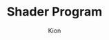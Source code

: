 ---
index : 3
author : Kion
title : Shader Program
slug : gtk-astroids
source : https://github.com/kion-dgl/DashGL-GTK-Astroids-Tutorial/tree/master/03_Shader_Program
length : 18
---